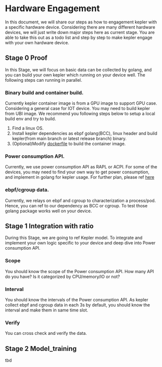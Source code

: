 # Hardware Engagement

In this document, we will share our steps as how to engagement kepler with a specific hardware device. Considering there are many different hardware devices, we will just write down major steps here as current stage.
You are able to take this out as a todo list and step by step to make kepler engage with your own hardware device.

## Stage 0 Proof
In this Stage, we will focus on basic data can be collected by golang, and you can build your own kepler which running on your device well. The following steps can running in parallel.
### Binary build and container build.
Currently kepler container image is from a GPU image to support GPU case. Considering a general case for IOT device. You may need to build kepler from UBI image. We recommend you following steps below to setup a local build env and try to build.

1. Find a linux OS.
1. Install kepler dependencies as ebpf golang(BCC), linux header and build kepler(from main branch or latest release branch) binary.
1. (Optional)Modify [dockerfile](https://github.com/sustainable-computing-io/kepler/tree/main/build) to build the container image.

### Power consumption API.
Currently, we use power consumption API as RAPL or ACPI. For some of the devices, you may need to find your own way to get power consumption, and implement in golang for kepler usage. For further plan, please ref [here](https://github.com/sustainable-computing-io/kepler/issues/644)

### ebpf/cgroup data.
Currently, we relays on ebpf and cgroup to characterization a process/pod. Hence, you can ref to our dependency as BCC or cgroup. To test those golang package works well on your device.

## Stage 1 Integration with ratio
During this Stage, we are going to ref Kepler model. To integrate and implement your own logic specific to your device and deep dive into Power consumption API.

### Scope
You should know the scope of the Power consumption API. How many API do you have? Is it categorized by CPU/memory/IO or not?

### Interval
You should know the intervals of the Power consumption API. As kepler collect ebpf and cgroup data in each 3s by default, you should know the interval and make them in same time slot.

### Verify
You can cross check and verify the data.

## Stage 2 Model_training
tbd
